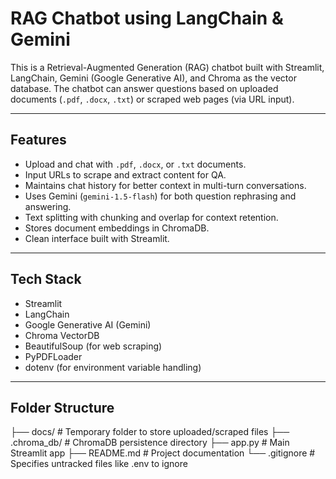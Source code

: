 # RAG Chatbot using LangChain & Gemini

This is a Retrieval-Augmented Generation (RAG) chatbot built with Streamlit, LangChain, Gemini (Google Generative AI), and Chroma as the vector database. The chatbot can answer questions based on uploaded documents (`.pdf`, `.docx`, `.txt`) or scraped web pages (via URL input).

---

## Features

- Upload and chat with `.pdf`, `.docx`, or `.txt` documents.
- Input URLs to scrape and extract content for QA.
- Maintains chat history for better context in multi-turn conversations.
- Uses Gemini (`gemini-1.5-flash`) for both question rephrasing and answering.
- Text splitting with chunking and overlap for context retention.
- Stores document embeddings in ChromaDB.
- Clean interface built with Streamlit.

---

## Tech Stack

- Streamlit
- LangChain
- Google Generative AI (Gemini)
- Chroma VectorDB
- BeautifulSoup (for web scraping)
- PyPDFLoader
- dotenv (for environment variable handling)

---

## Folder Structure

├── docs/ # Temporary folder to store uploaded/scraped files
├── .chroma_db/ # ChromaDB persistence directory
├── app.py # Main Streamlit app
├── README.md # Project documentation
└── .gitignore # Specifies untracked files like .env to ignore
